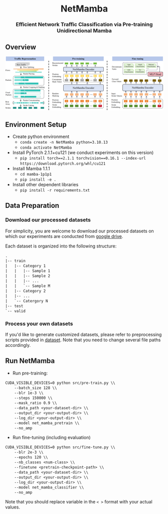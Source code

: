 <div align="center">
<h1>NetMamba </h1>
<h3>Efficient Network Traffic Classification via Pre-training Unidirectional Mamba</h3>
</div>

## Overview
<div align="center">
<img src="assets/NetMamba.png" />
</div>

## Environment Setup
- Create python environment
    - `conda create -n NetMamba python=3.10.13`
    - `conda activate NetMamba`
- Install PyTorch 2.1.1+cu121 (we conduct experiments on this version)
    - `pip install torch==2.1.1 torchvision==0.16.1 --index-url https://download.pytorch.org/whl/cu121`
- Install Mamba 1.1.1
    - `cd mamba-1p1p1`
    - `pip install -e .`
- Install other dependent libraries
    - `pip install -r requirements.txt`

## Data Preparation
### Download our processed datasets
For simplicity, you are welcome to download our processed datasets on which our experiments are conducted from [google drive](https://drive.google.com/drive/folders/1C1urXBhk09V7Z80Kk5JYuP7QeXiedUIl?usp=sharing). 

Each dataset is organized into the following structure:
```text
.
|-- train
|   |-- Category 1
|   |   |-- Sample 1
|   |   |-- Sample 2
|   |   |-- ...
|   |   `-- Sample M
|   |-- Category 2
|   |-- ...
|   `-- Catergory N
|-- test
`-- valid
```
### Process your own datasets
If you'd like to generate customized datasets, please refer to preprocessing scripts provided in [dataset](https://github.com/wangtz19/NetMamba/tree/main/dataset). Note that you need to change several file paths accordingly.

## Run NetMamba
- Run pre-training: 
```shell
CUDA_VISIBLE_DEVICES=0 python src/pre-train.py \\
    --batch_size 128 \\
    --blr 1e-3 \\
    --steps 150000 \\
    --mask_ratio 0.9 \\
    --data_path <your-dataset-dir> \\
    --output_dir <your-output-dir> \\
    --log_dir <your-output-dir> \\
    --model net_mamba_pretrain \\
    --no_amp
```
- Run fine-tuning (including evaluation)
```shell
CUDA_VISIBLE_DEVICES=0 python src/fine-tune.py \\
    --blr 2e-3 \\
    --epochs 120 \\
    --nb_classes <num-class> \\
    --finetune <pretrain-checkpoint-path> \\
    --data_path <your-dataset-dir> \\
    --output_dir <your-output-dir> \\
    --log_dir <your-output-dir> \\
    --model net_mamba_classifier \\
    --no_amp
```
Note that you should replace variable in the `< >` format with your actual values.

